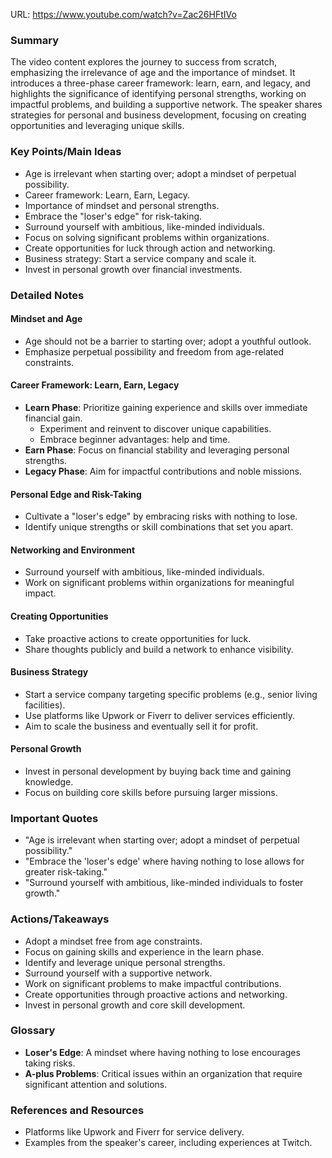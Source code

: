 URL: https://www.youtube.com/watch?v=Zac26HFtIVo

### Summary
The video content explores the journey to success from scratch, emphasizing the irrelevance of age and the importance of mindset. It introduces a three-phase career framework: learn, earn, and legacy, and highlights the significance of identifying personal strengths, working on impactful problems, and building a supportive network. The speaker shares strategies for personal and business development, focusing on creating opportunities and leveraging unique skills.

### Key Points/Main Ideas
- Age is irrelevant when starting over; adopt a mindset of perpetual possibility.
- Career framework: Learn, Earn, Legacy.
- Importance of mindset and personal strengths.
- Embrace the "loser's edge" for risk-taking.
- Surround yourself with ambitious, like-minded individuals.
- Focus on solving significant problems within organizations.
- Create opportunities for luck through action and networking.
- Business strategy: Start a service company and scale it.
- Invest in personal growth over financial investments.

### Detailed Notes

#### Mindset and Age
- Age should not be a barrier to starting over; adopt a youthful outlook.
- Emphasize perpetual possibility and freedom from age-related constraints.

#### Career Framework: Learn, Earn, Legacy
- **Learn Phase**: Prioritize gaining experience and skills over immediate financial gain.
  - Experiment and reinvent to discover unique capabilities.
  - Embrace beginner advantages: help and time.
- **Earn Phase**: Focus on financial stability and leveraging personal strengths.
- **Legacy Phase**: Aim for impactful contributions and noble missions.

#### Personal Edge and Risk-Taking
- Cultivate a "loser's edge" by embracing risks with nothing to lose.
- Identify unique strengths or skill combinations that set you apart.

#### Networking and Environment
- Surround yourself with ambitious, like-minded individuals.
- Work on significant problems within organizations for meaningful impact.

#### Creating Opportunities
- Take proactive actions to create opportunities for luck.
- Share thoughts publicly and build a network to enhance visibility.

#### Business Strategy
- Start a service company targeting specific problems (e.g., senior living facilities).
- Use platforms like Upwork or Fiverr to deliver services efficiently.
- Aim to scale the business and eventually sell it for profit.

#### Personal Growth
- Invest in personal development by buying back time and gaining knowledge.
- Focus on building core skills before pursuing larger missions.

### Important Quotes
- "Age is irrelevant when starting over; adopt a mindset of perpetual possibility."
- "Embrace the 'loser's edge' where having nothing to lose allows for greater risk-taking."
- "Surround yourself with ambitious, like-minded individuals to foster growth."

### Actions/Takeaways
- Adopt a mindset free from age constraints.
- Focus on gaining skills and experience in the learn phase.
- Identify and leverage unique personal strengths.
- Surround yourself with a supportive network.
- Work on significant problems to make impactful contributions.
- Create opportunities through proactive actions and networking.
- Invest in personal growth and core skill development.

### Glossary
- **Loser's Edge**: A mindset where having nothing to lose encourages taking risks.
- **A-plus Problems**: Critical issues within an organization that require significant attention and solutions.

### References and Resources
- Platforms like Upwork and Fiverr for service delivery.
- Examples from the speaker's career, including experiences at Twitch.
